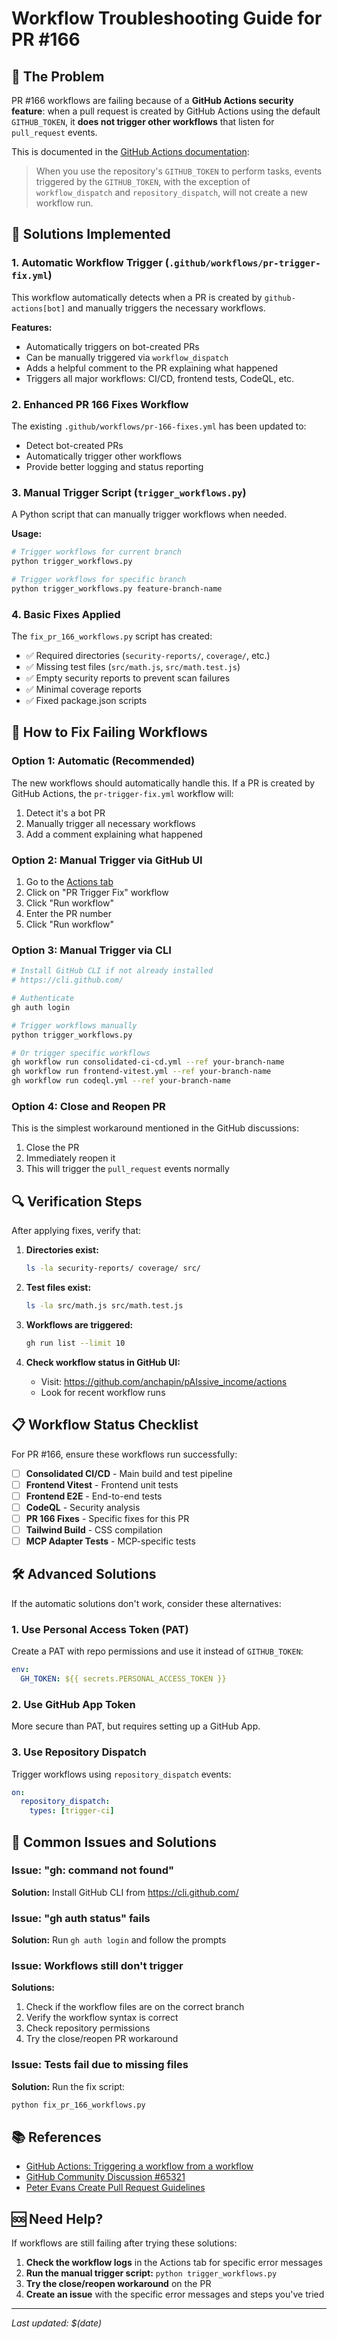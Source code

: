 # Workflow Troubleshooting Guide for PR #166

## 🚨 The Problem

PR #166 workflows are failing because of a **GitHub Actions security feature**: when a pull request is created by GitHub Actions using the default `GITHUB_TOKEN`, it **does not trigger other workflows** that listen for `pull_request` events.

This is documented in the [GitHub Actions documentation](https://docs.github.com/en/actions/using-workflows/triggering-a-workflow#triggering-a-workflow-from-a-workflow):

> When you use the repository's `GITHUB_TOKEN` to perform tasks, events triggered by the `GITHUB_TOKEN`, with the exception of `workflow_dispatch` and `repository_dispatch`, will not create a new workflow run.

## 🔧 Solutions Implemented

### 1. Automatic Workflow Trigger (`.github/workflows/pr-trigger-fix.yml`)

This workflow automatically detects when a PR is created by `github-actions[bot]` and manually triggers the necessary workflows.

**Features:**
- Automatically triggers on bot-created PRs
- Can be manually triggered via `workflow_dispatch`
- Adds a helpful comment to the PR explaining what happened
- Triggers all major workflows: CI/CD, frontend tests, CodeQL, etc.

### 2. Enhanced PR 166 Fixes Workflow

The existing `.github/workflows/pr-166-fixes.yml` has been updated to:
- Detect bot-created PRs
- Automatically trigger other workflows
- Provide better logging and status reporting

### 3. Manual Trigger Script (`trigger_workflows.py`)

A Python script that can manually trigger workflows when needed.

**Usage:**
```bash
# Trigger workflows for current branch
python trigger_workflows.py

# Trigger workflows for specific branch
python trigger_workflows.py feature-branch-name
```

### 4. Basic Fixes Applied

The `fix_pr_166_workflows.py` script has created:
- ✅ Required directories (`security-reports/`, `coverage/`, etc.)
- ✅ Missing test files (`src/math.js`, `src/math.test.js`)
- ✅ Empty security reports to prevent scan failures
- ✅ Minimal coverage reports
- ✅ Fixed package.json scripts

## 🚀 How to Fix Failing Workflows

### Option 1: Automatic (Recommended)
The new workflows should automatically handle this. If a PR is created by GitHub Actions, the `pr-trigger-fix.yml` workflow will:
1. Detect it's a bot PR
2. Manually trigger all necessary workflows
3. Add a comment explaining what happened

### Option 2: Manual Trigger via GitHub UI
1. Go to the [Actions tab](https://github.com/anchapin/pAIssive_income/actions)
2. Click on "PR Trigger Fix" workflow
3. Click "Run workflow"
4. Enter the PR number
5. Click "Run workflow"

### Option 3: Manual Trigger via CLI
```bash
# Install GitHub CLI if not already installed
# https://cli.github.com/

# Authenticate
gh auth login

# Trigger workflows manually
python trigger_workflows.py

# Or trigger specific workflows
gh workflow run consolidated-ci-cd.yml --ref your-branch-name
gh workflow run frontend-vitest.yml --ref your-branch-name
gh workflow run codeql.yml --ref your-branch-name
```

### Option 4: Close and Reopen PR
This is the simplest workaround mentioned in the GitHub discussions:
1. Close the PR
2. Immediately reopen it
3. This will trigger the `pull_request` events normally

## 🔍 Verification Steps

After applying fixes, verify that:

1. **Directories exist:**
   ```bash
   ls -la security-reports/ coverage/ src/
   ```

2. **Test files exist:**
   ```bash
   ls -la src/math.js src/math.test.js
   ```

3. **Workflows are triggered:**
   ```bash
   gh run list --limit 10
   ```

4. **Check workflow status in GitHub UI:**
   - Visit: https://github.com/anchapin/pAIssive_income/actions
   - Look for recent workflow runs

## 📋 Workflow Status Checklist

For PR #166, ensure these workflows run successfully:

- [ ] **Consolidated CI/CD** - Main build and test pipeline
- [ ] **Frontend Vitest** - Frontend unit tests
- [ ] **Frontend E2E** - End-to-end tests
- [ ] **CodeQL** - Security analysis
- [ ] **PR 166 Fixes** - Specific fixes for this PR
- [ ] **Tailwind Build** - CSS compilation
- [ ] **MCP Adapter Tests** - MCP-specific tests

## 🛠️ Advanced Solutions

If the automatic solutions don't work, consider these alternatives:

### 1. Use Personal Access Token (PAT)
Create a PAT with repo permissions and use it instead of `GITHUB_TOKEN`:
```yaml
env:
  GH_TOKEN: ${{ secrets.PERSONAL_ACCESS_TOKEN }}
```

### 2. Use GitHub App Token
More secure than PAT, but requires setting up a GitHub App.

### 3. Use Repository Dispatch
Trigger workflows using `repository_dispatch` events:
```yaml
on:
  repository_dispatch:
    types: [trigger-ci]
```

## 🐛 Common Issues and Solutions

### Issue: "gh: command not found"
**Solution:** Install GitHub CLI from https://cli.github.com/

### Issue: "gh auth status" fails
**Solution:** Run `gh auth login` and follow the prompts

### Issue: Workflows still don't trigger
**Solutions:**
1. Check if the workflow files are on the correct branch
2. Verify the workflow syntax is correct
3. Check repository permissions
4. Try the close/reopen PR workaround

### Issue: Tests fail due to missing files
**Solution:** Run the fix script:
```bash
python fix_pr_166_workflows.py
```

## 📚 References

- [GitHub Actions: Triggering a workflow from a workflow](https://docs.github.com/en/actions/using-workflows/triggering-a-workflow#triggering-a-workflow-from-a-workflow)
- [GitHub Community Discussion #65321](https://github.com/orgs/community/discussions/65321)
- [Peter Evans Create Pull Request Guidelines](https://github.com/peter-evans/create-pull-request/blob/main/docs/concepts-guidelines.md#triggering-further-workflow-runs)

## 🆘 Need Help?

If workflows are still failing after trying these solutions:

1. **Check the workflow logs** in the Actions tab for specific error messages
2. **Run the manual trigger script:** `python trigger_workflows.py`
3. **Try the close/reopen workaround** on the PR
4. **Create an issue** with the specific error messages and steps you've tried

---

*Last updated: $(date)* 